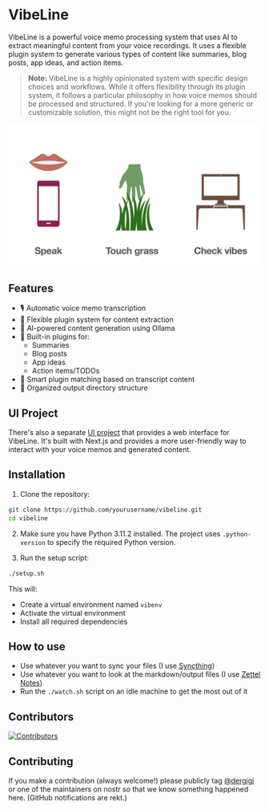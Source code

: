 # VibeLine

VibeLine is a powerful voice memo processing system that uses AI to extract meaningful content from your voice recordings. It uses a flexible plugin system to generate various types of content like summaries, blog posts, app ideas, and action items.

> **Note:** VibeLine is a highly opinionated system with specific design choices and workflows. While it offers flexibility through its plugin system, it follows a particular philosophy in how voice memos should be processed and structured. If you're looking for a more generic or customizable solution, this might not be the right tool for you.

![Touch Grass](touch-grass.png)

## Features

- 🎙️ Automatic voice memo transcription
- 🔌 Flexible plugin system for content extraction
- 🤖 AI-powered content generation using Ollama
- 📝 Built-in plugins for:
  - Summaries
  - Blog posts
  - App ideas
  - Action items/TODOs
- 🎯 Smart plugin matching based on transcript content
- 📁 Organized output directory structure

## UI Project

There's also a separate [UI project](https://github.com/dergigi/vibeline-ui) that provides a web interface for VibeLine. It's built with Next.js and provides a more user-friendly way to interact with your voice memos and generated content.

## Installation

1. Clone the repository:
```bash
git clone https://github.com/yourusername/vibeline.git
cd vibeline
```

2. Make sure you have Python 3.11.2 installed. The project uses `.python-version` to specify the required Python version.

3. Run the setup script:
```bash
./setup.sh
```

This will:
- Create a virtual environment named `vibenv`
- Activate the virtual environment
- Install all required dependencies

## How to use

- Use whatever you want to sync your files (I use [Syncthing](https://syncthing.net/))
- Use whatever you want to look at the markdown/output files (I use [Zettel Notes](https://www.zettelnotes.com/))
- Run the `./watch.sh` script on an idle machine to get the most out of it

## Contributors

[![Contributors](https://contrib.rocks/image?repo=dergigi/vibeline)](https://github.com/dergigi/vibeline/graphs/contributors)

## Contributing

If you make a contribution (always welcome!) please publicly tag [@dergigi](https://njump.me/_@dergigi.com) or one of the maintainers on nostr so that we know something happened here. (GitHub notifications are rekt.)